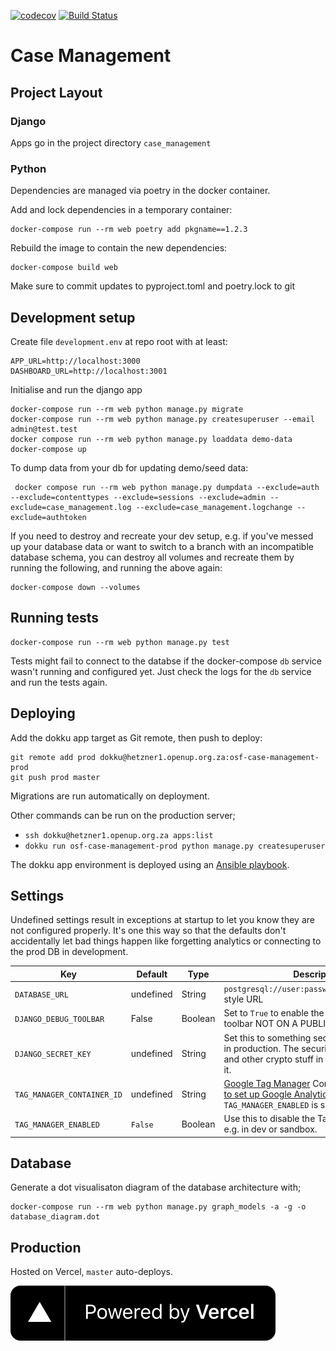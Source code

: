 [![codecov](https://codecov.io/gh/paulmwatson/case_management/branch/master/graph/badge.svg)](https://codecov.io/gh/paulmwatson/case_management/)
[![Build Status](https://travis-ci.org/paulmwatson/case_management.png)](https://travis-ci.org/paulmwatson/case_management)

Case Management
===============================

Project Layout
--------------

### Django

Apps go in the project directory `case_management`


### Python

Dependencies are managed via poetry in the docker container.

Add and lock dependencies in a temporary container:

    docker-compose run --rm web poetry add pkgname==1.2.3

Rebuild the image to contain the new dependencies:

    docker-compose build web

Make sure to commit updates to pyproject.toml and poetry.lock to git


Development setup
-----------------

Create file `development.env` at repo root with at least:

```text
APP_URL=http://localhost:3000
DASHBOARD_URL=http://localhost:3001
```

Initialise and run the django app

    docker-compose run --rm web python manage.py migrate
    docker-compose run --rm web python manage.py createsuperuser --email admin@test.test
    docker compose run --rm web python manage.py loaddata demo-data
    docker-compose up

To dump data from your db for updating demo/seed data:

     docker compose run --rm web python manage.py dumpdata --exclude=auth --exclude=contenttypes --exclude=sessions --exclude=admin --exclude=case_management.log --exclude=case_management.logchange --exclude=authtoken

If you need to destroy and recreate your dev setup, e.g. if you've messed up your
database data or want to switch to a branch with an incompatible database schema,
you can destroy all volumes and recreate them by running the following, and running
the above again:

    docker-compose down --volumes


Running tests
-------------

    docker-compose run --rm web python manage.py test

Tests might fail to connect to the databse if the docker-compose `db` service wasn't running and configured yet. Just check the logs for the `db` service and run the tests again.


Deploying
---------

Add the dokku app target as Git remote, then push to deploy:

```shell
git remote add prod dokku@hetzner1.openup.org.za:osf-case-management-prod
git push prod master
```

Migrations are run automatically on deployment.

Other commands can be run on the production server;
- `ssh dokku@hetzner1.openup.org.za apps:list`
- `dokku run osf-case-management-prod python manage.py createsuperuser`

The dokku app environment is deployed using an [Ansible playbook](https://github.com/OpenUpSA/ansible-config/tree/master/apps/osf-case-management).


Settings
--------

Undefined settings result in exceptions at startup to let you know they are not configured properly. It's one this way so that the defaults don't accidentally let bad things happen like forgetting analytics or connecting to the prod DB in development.


| Key | Default | Type | Description |
|-----|---------|------|-------------|
| `DATABASE_URL` | undefined | String | `postgresql://user:password@hostname/dbname` style URL |
| `DJANGO_DEBUG_TOOLBAR` | False | Boolean | Set to `True` to enable the Django Debug toolbar NOT ON A PUBLIC SERVER! |
| `DJANGO_SECRET_KEY` | undefined | String | Set this to something secret and unguessable in production. The security of your cookies and other crypto stuff in django depends on it. |
| `TAG_MANAGER_CONTAINER_ID` | undefined | String | [Google Tag Manager](tagmanager.google.com) Container ID. [Use this to set up Google Analytics.](https://support.google.com/tagmanager/answer/6107124?hl=en). Requried unless `TAG_MANAGER_ENABLED` is set to `False` |
| `TAG_MANAGER_ENABLED` | `False` | Boolean | Use this to disable the Tag Manager snippets, e.g. in dev or sandbox. |

Database
---------

Generate a dot visualisaton diagram of the database architecture with;
    
    docker-compose run --rm web python manage.py graph_models -a -g -o database_diagram.dot


Production
----------

Hosted on Vercel, `master` auto-deploys.

[![Powered by Vercel](powered-by-vercel.svg)](https://vercel.com/?utm_source=openup&utm_campaign=oss)

